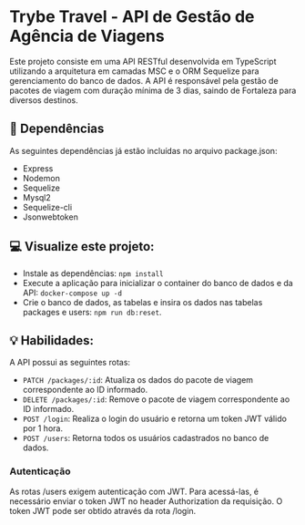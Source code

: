 # Trybe Travel - API de Gestão de Agência de Viagens
Este projeto consiste em uma API RESTful desenvolvida em TypeScript utilizando a arquitetura em camadas MSC e o ORM Sequelize para gerenciamento do banco de dados. A API é responsável pela gestão de pacotes de viagem com duração mínima de 3 dias, saindo de Fortaleza para diversos destinos.


## :hammer: Dependências
As seguintes dependências já estão incluídas no arquivo package.json:
- Express
- Nodemon
- Sequelize
- Mysql2
- Sequelize-cli
- Jsonwebtoken

## :computer: Visualize este projeto:
- Instale as dependências: `npm install`
- Execute a aplicação para inicializar o container do banco de dados e da API: `docker-compose up -d`
- Crie o banco de dados, as tabelas e insira os dados nas tabelas packages e users: `npm run db:reset`.

## :bulb: Habilidades:
A API possui as seguintes rotas:

- `PATCH /packages/:id`: Atualiza os dados do pacote de viagem correspondente ao ID informado.
- `DELETE /packages/:id`: Remove o pacote de viagem correspondente ao ID informado.
- `POST /login`: Realiza o login do usuário e retorna um token JWT válido por 1 hora.
- `POST /users`: Retorna todos os usuários cadastrados no banco de dados.

### Autenticação
As rotas /users exigem autenticação com JWT. Para acessá-las, é necessário enviar o token JWT no header Authorization da requisição. O token JWT pode ser obtido através da rota /login.